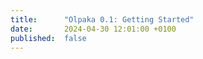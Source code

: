 ```yaml
---
title:      "Olpaka 0.1: Getting Started"
date:       2024-04-30 12:01:00 +0100
published:  false
---
```

